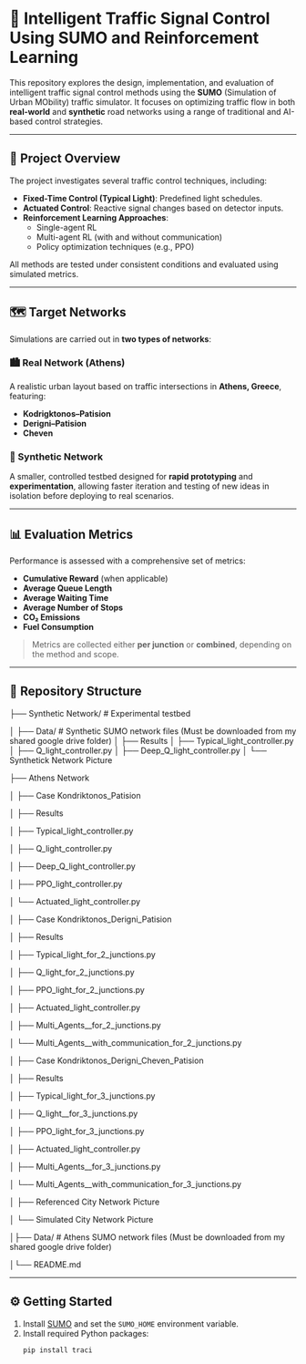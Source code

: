 # 🚦 Intelligent Traffic Signal Control Using SUMO and Reinforcement Learning

This repository explores the design, implementation, and evaluation of intelligent traffic signal control methods using the **SUMO** (Simulation of Urban MObility) traffic simulator. It focuses on optimizing traffic flow in both **real-world** and **synthetic** road networks using a range of traditional and AI-based control strategies.

---

## 📌 Project Overview

The project investigates several traffic control techniques, including:

- **Fixed-Time Control (Typical Light)**: Predefined light schedules.
- **Actuated Control**: Reactive signal changes based on detector inputs.
- **Reinforcement Learning Approaches**:
  - Single-agent RL
  - Multi-agent RL (with and without communication)
  - Policy optimization techniques (e.g., PPO)

All methods are tested under consistent conditions and evaluated using simulated metrics.

---

## 🗺️ Target Networks

Simulations are carried out in **two types of networks**:

### 🏙 Real Network (Athens)
A realistic urban layout based on traffic intersections in **Athens, Greece**, featuring:

- **Kodrigktonos–Patision**
- **Derigni–Patision**
- **Cheven**

### 🧪 Synthetic Network
A smaller, controlled testbed designed for **rapid prototyping** and **experimentation**, allowing faster iteration and testing of new ideas in isolation before deploying to real scenarios.

---

## 📊 Evaluation Metrics

Performance is assessed with a comprehensive set of metrics:

- **Cumulative Reward** (when applicable)
- **Average Queue Length**
- **Average Waiting Time**
- **Average Number of Stops**
- **CO₂ Emissions**
- **Fuel Consumption**

> Metrics are collected either **per junction** or **combined**, depending on the method and scope.

---

## 📁 Repository Structure

├── Synthetic Network/ # Experimental testbed

│    ├── Data/ # Synthetic SUMO network files (Must be downloaded from my shared google drive folder)
│    ├── Results
│    ├── Typical_light_controller.py
│    ├── Q_light_controller.py
│    ├── Deep_Q_light_controller.py
│    └── Synthetick Network Picture
    
├── Athens Network

│    ├── Case Kondriktonos_Patision

│       ├── Results

│       ├── Typical_light_controller.py

│        ├── Q_light_controller.py

│        ├── Deep_Q_light_controller.py

│        ├── PPO_light_controller.py

│        └── Actuated_light_controller.py

│    ├── Case Kondriktonos_Derigni_Patision

│        ├── Results

│        ├── Typical_light_for_2_junctions.py

│        ├── Q_light_for_2_junctions.py

│        ├── PPO_light_for_2_junctions.py

│        ├── Actuated_light_controller.py

│        ├── Multi_Agents__for_2_junctions.py

│        └── Multi_Agents__with_communication_for_2_junctions.py

│    ├── Case Kondriktonos_Derigni_Cheven_Patision

│        ├── Results

│        ├── Typical_light_for_3_junctions.py

│        ├── Q_light__for_3_junctions.py

│        ├── PPO_light_for_3_junctions.py

│        ├── Actuated_light_controller.py

│        ├── Multi_Agents__for_3_junctions.py

│        └── Multi_Agents__with_communication_for_3_junctions.py

│    ├── Referenced City Network Picture

│    └── Simulated City Network Picture

│├── Data/ # Athens SUMO network files (Must be downloaded from my shared google drive folder)

│└── README.md

---

## ⚙️ Getting Started

1. Install [SUMO](https://sumo.dlr.de/docs/Downloads.html) and set the `SUMO_HOME` environment variable.
2. Install required Python packages:
   ```bash
   pip install traci
